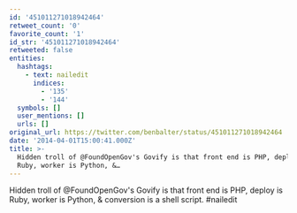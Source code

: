 ```yaml
---
id: '451011271018942464'
retweet_count: '0'
favorite_count: '1'
id_str: '451011271018942464'
retweeted: false
entities:
  hashtags:
    - text: nailedit
      indices:
        - '135'
        - '144'
  symbols: []
  user_mentions: []
  urls: []
original_url: https://twitter.com/benbalter/status/451011271018942464
date: '2014-04-01T15:00:41.000Z'
title: >-
  Hidden troll of @FoundOpenGov's Govify is that front end is PHP, deploy is
  Ruby, worker is Python, &…
---
```


Hidden troll of @FoundOpenGov's Govify is that front end is PHP, deploy is Ruby, worker is Python, &amp; conversion is a shell script. #nailedit